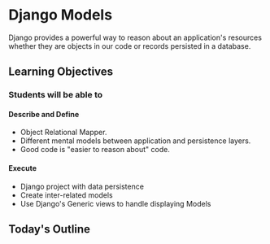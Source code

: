 # Django Models

Django provides a powerful way to reason about an application's resources whether they are objects in our code or records persisted in a database.

## Learning Objectives

### Students will be able to

#### Describe and Define

- Object Relational Mapper.
- Different mental models between application and persistence layers.
- Good code is "easier to reason about" code.

#### Execute

- Django project with data persistence
- Create inter-related models
- Use Django's Generic views to handle displaying Models

## Today's Outline

<!-- To Be Completed By Instructor -->
